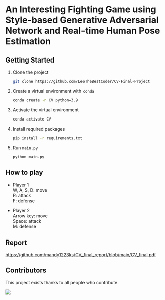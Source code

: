 # An Interesting Fighting Game using Style-based Generative Adversarial Network and Real-time Human Pose Estimation

## Getting Started
1. Clone the project
    ```bash
    git clone https://github.com/LeoTheBestCoder/CV-Final-Project
    ```
1. Create a virtual environment with `conda`
    ```bash
    conda create -n CV python=3.9
    ```

1. Activate the virtual environment
    ```bash 
    conda activate CV
    ```

1. Install required packages
    ```bash
    pip install -r requirements.txt
    ```

1. Run `main.py`
	```bash
	python main.py
	```

## How to play
- Player 1  
W, A, S, D: move  
R: attack  
F: defense  

- Player 2  
Arrow key: move  
Space: attack  
M: defense

## Report
https://github.com/mandy1223ks/CV_final_report/blob/main/CV_final.pdf

## Contributors

This project exists thanks to all people who contribute.

<a href="https://github.com/LeoTheBestCoder/CV-Final-Project/graphs/contributors">
  <img src="https://contrib.rocks/image?repo=LeoTheBestCoder/CV-Final-Project" />
</a>
